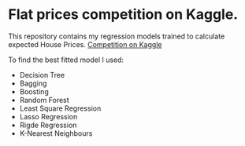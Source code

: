 # Flat prices competition on Kaggle. 

This repository contains my regression models trained to calculate expected House Prices. [Competition on Kaggle](https://www.kaggle.com/c/house-prices-advanced-regression-techniques) 

To find the best fitted model I used: 
- Decision Tree
- Bagging
- Boosting
- Random Forest
- Least Square Regression
- Lasso Regression
- Rigde Regression
- K-Nearest Neighbours
